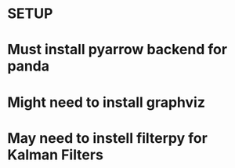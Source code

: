 # SETUP
# Must install pyarrow backend for panda
# Might need to install graphviz
# May need to instell filterpy for Kalman Filters